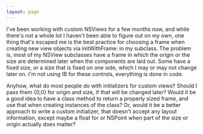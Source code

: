 ```yaml
---
layout: page
---
```




I've been working with custom NSViews for a few months now, and while there's not a whole lot I haven't been able to figure out on my own, one thing that's escaped me is the best practice for choosing a frame when creating new view objects via initWithFrame: in my subclass. The problem is, most of my NSView subclasses have a frame in which the origin or the size are determined later when the components are laid out. Some have a fixed size, or a size that is fixed on one side, which I may or may not change later on. I'm not using IB for these controls, everything is done in code. 

Anyhow, what do most people do with initializers for custom views? Should I pass them {0,0} for origin and size, if that will be changed later? Would it be a good idea to have a class method to return a properly sized frame, and use that when creating instances of the class? Or, would it be a better approach to write a custom initializer, that doesn't accept any layout information, except maybe a float for or NSPoint when part of the size or origin actually does matter?
